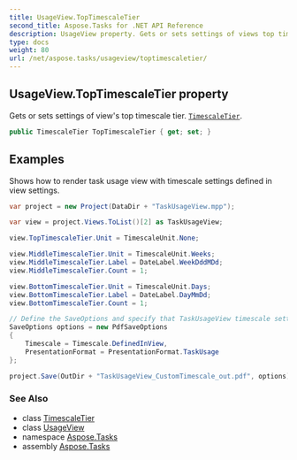 ```yaml
---
title: UsageView.TopTimescaleTier
second_title: Aspose.Tasks for .NET API Reference
description: UsageView property. Gets or sets settings of views top timescale tier. TimescaleTier
type: docs
weight: 80
url: /net/aspose.tasks/usageview/toptimescaletier/
---
```

## UsageView.TopTimescaleTier property

Gets or sets settings of view's top timescale tier. [`TimescaleTier`](../../../aspose.tasks.visualization/timescaletier/).

```csharp
public TimescaleTier TopTimescaleTier { get; set; }
```

## Examples

Shows how to render task usage view with timescale settings defined in view settings.

```csharp
var project = new Project(DataDir + "TaskUsageView.mpp");

var view = project.Views.ToList()[2] as TaskUsageView;

view.TopTimescaleTier.Unit = TimescaleUnit.None;

view.MiddleTimescaleTier.Unit = TimescaleUnit.Weeks;
view.MiddleTimescaleTier.Label = DateLabel.WeekDddMDd;
view.MiddleTimescaleTier.Count = 1;

view.BottomTimescaleTier.Unit = TimescaleUnit.Days;
view.BottomTimescaleTier.Label = DateLabel.DayMmDd;
view.BottomTimescaleTier.Count = 1;

// Define the SaveOptions and specify that TaskUsageView timescale settings should be used.
SaveOptions options = new PdfSaveOptions
{
    Timescale = Timescale.DefinedInView,
    PresentationFormat = PresentationFormat.TaskUsage
};

project.Save(OutDir + "TaskUsageView_CustomTimescale_out.pdf", options);
```

### See Also

* class [TimescaleTier](../../../aspose.tasks.visualization/timescaletier/)
* class [UsageView](../)
* namespace [Aspose.Tasks](../../usageview/)
* assembly [Aspose.Tasks](../../../)


